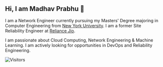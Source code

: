 ## Hi, I am Madhav Prabhu 👋

I am a Network Engineer currently pursuing my Masters' Degree majoring in Computer Engineering from [New York University](https://www.nyu.edu/). I am a former Site Reliability Engineer at [Reliance Jio](https://www.jio.com/).

I am passionate about Cloud Computing, Network Engineering & Machine Learning. I am actively looking for opportunities in DevOps and Reliability Engineering.   


![Visitors](https://visitor-badge.laobi.icu/badge?page_id=madhav-prabhu.madhav-prabhu)
